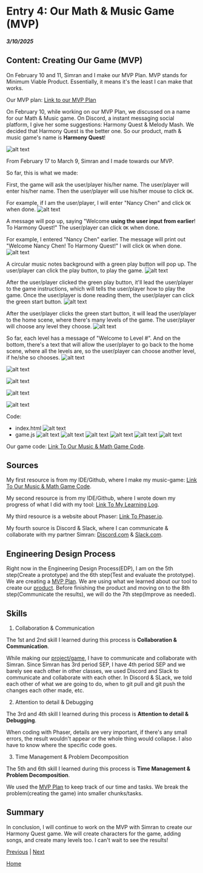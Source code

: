 # Entry 4: Our Math & Music Game (MVP)
##### 3/10/2025

## Content: Creating Our Game (MVP)

On February 10 and 11, Simran and I make our MVP Plan. MVP stands for Minimum Viable Product. Essentially, it means it's the least I can make that works.

Our MVP plan: [Link to our MVP Plan](https://github.com/nancyc0337/sep11-freedom-project/blob/main/prep/plan.md)

On February 10, while working on our MVP Plan, we discussed on a name for our Math & Music game. On Discord, a instant messaging social platform, I give her some suggestions: Harmony Quest & Melody Mash. We decided that Harmony Quest is the better one. So our product, math & music game's name is **Harmony Quest**!

![alt text](image-33.png)

From February 17 to March 9, Simran and I made towards our MVP.

So far, this is what we made:

First, the game will ask the user/player his/her name. The user/player will enter his/her name. Then the user/player will use his/her mouse to click `OK`.

For example, if I am the user/player, I will enter "Nancy Chen" and click `OK` when done.
![alt text](image-3.png)

A message will pop up, saying "Welcome **using the user input from earlier**! To Harmony Quest!" The user/player can click `OK` when done.

For example, I entered "Nancy Chen" earlier. The message will print out "Welcome Nancy Chen! To Harmony Quest!" I will click `OK` when done.
![alt text](image-16.png)

A circular music notes background with a green play button will pop up. The user/player can click the play button, to play the game.
![alt text](image-17.png)

After the user/player clicked the green play button, it'll lead the user/player to the game instructions, which will tells the user/player how to play the game. Once the user/player is done reading them, the user/player can click the green start button.
![alt text](image-18.png)

After the user/player clicks the green start button, it will lead the user/player to the home scene, where there's many levels of the game. The user/player will choose any level they choose.
![alt text](image-19.png)

So far, each level has a message of "Welcome to Level #". And on the bottom, there's a text that will allow the user/player to go back to the home scene, where all the levels are, so the user/player can choose another level, if he/she so chooses.
![alt text](image-20.png)

![alt text](image-21.png)

![alt text](image-22.png)

![alt text](image-23.png)

![alt text](image-24.png)

Code:
* index.html
![alt text](image-25.png)
* game.js
![alt text](image-26.png)
![alt text](image-27.png)
![alt text](image-28.png)
![alt text](image-30.png)
![alt text](image-31.png)
![alt text](image-32.png)

Our game code: [Link To Our Music & Math Game Code](https://github.com/simrans4258/music-game/tree/main).

## Sources

My first resource is from my IDE/Github, where I make my music-game: [Link To Our Music & Math Game Code](https://github.com/simrans4258/music-game/tree/main).

My second resource is from my IDE/Github, where I wrote down my progress of what I did with my tool: [Link To My Learning Log](https://github.com/nancyc0337/sep11-freedom-project/blob/main/tool/learning-log.md).

My third resource is a website about Phaser: [Link To Phaser.io](https://phaser.io/).

My fourth source is Discord & Slack, where I can communicate & collaborate with my partner Simran: [Discord.com](https://discord.com/) & [Slack.com](https://slack.com/).

## Engineering Design Process

Right now in the Engineering Design Process(EDP), I am on the 5th step(Create a prototype) and the 6th step(Test and evaluate the prototype). We are creating a [MVP Plan](https://github.com/simrans4258/music-game/blob/main/prep/plan.md). We are using what we learned about our tool to create our [product](https://github.com/simrans4258/music-game/tree/main). Before finishing the product and moving on to the 8th step(Communicate the results), we will do the 7th step(Improve as needed).

## Skills

1) Collaboration & Communication

The 1st and 2nd skill I learned during this process is **Collaboration & Communication**.

While making our [project/game](https://github.com/simrans4258/music-game/tree/main), I have to communicate and collaborate with Simran. Since Simran has 3rd period SEP, I have 4th period SEP and we barely see each other in other classes, we used Discord and Slack to communicate and collaborate with each other. In Discord & SLack, we told each other of what we are going to do, when to git pull and git push the changes each other made, etc.

2) Attention to detail & Debugging

The 3rd and 4th skill I learned during this process is **Attention to detail & Debugging**.

When coding with Phaser, details are very important, if there's any small errors, the result wouldn't appear or the whole thing would collapse. I also have to know where the specific code goes.

3) Time Management & Problem Decomposition

The 5th and 6th skill I learned during this process is **Time Management & Problem Decomposition**.

We used the [MVP Plan](https://github.com/nancyc0337/sep11-freedom-project/blob/main/prep/plan.md) to keep track of our time and tasks. We break the problem(creating the game) into smaller chunks/tasks.

## Summary

In conclusion, I will continue to work on the MVP with Simran to create our Harmony Quest game. We will create characters for the game, adding songs, and create many levels too. I can't wait to see the results!

[Previous](entry03.md) | [Next](entry05.md)

[Home](../README.md)
